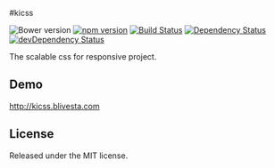 #kicss

![Bower version](https://img.shields.io/bower/v/kicss.svg?style=flat)
[![npm version](https://img.shields.io/npm/v/kicss.svg?style=flat)](https://www.npmjs.com/package/kicss)
[![Build Status](https://img.shields.io/travis/kicss/kicss/master.svg?style=flat)](https://travis-ci.org/kicss/kicss)
[![Dependency Status](https://david-dm.org/kicss/kicss.svg)](https://david-dm.org/kicss/kicss)
[![devDependency Status](https://david-dm.org/kicss/kicss/dev-status.svg)](https://david-dm.org/kicss/kicss#info=devDependencies)

The scalable css for responsive project.

## Demo
http://kicss.blivesta.com


## License
Released under the MIT license.
